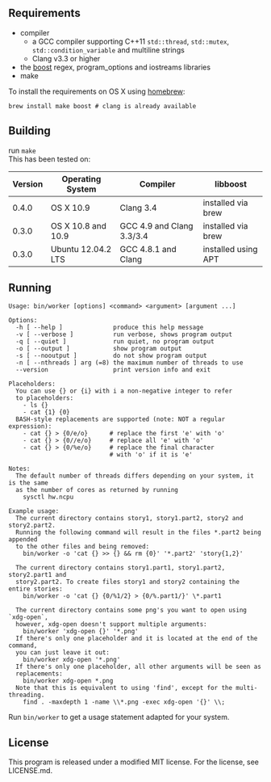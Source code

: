 ## Requirements

* compiler
    * a GCC compiler supporting C++11 ```std::thread```, ```std::mutex```, ```std::condition_variable``` and multiline strings
    * Clang v3.3 or higher
* the [boost](http://boost.org) regex, program_options and iostreams libraries
* make

To install the requirements on OS X using [homebrew](//github.com/mxcl/homebrew):

```
brew install make boost # clang is already available
```

## Building

run ```make```  
This has been tested on:

| Version | Operating System | Compiler | libboost |
| ------- | ---------------- | -------- | -------- |
| 0.4.0   | OS X 10.9          | Clang 3.4           | installed via brew  |
| 0.3.0   | OS X 10.8 and 10.9 | GCC 4.9 and Clang 3.3/3.4 | installed via brew  |
| 0.3.0   | Ubuntu 12.04.2 LTS | GCC 4.8.1 and Clang | installed using APT |

## Running

```
Usage: bin/worker [options] <command> <argument> [argument ...]

Options:
  -h [ --help ]              produce this help message
  -v [ --verbose ]           run verbose, shows program output
  -q [ --quiet ]             run quiet, no program output
  -o [ --output ]            show program output
  -s [ --nooutput ]          do not show program output
  -n [ --nthreads ] arg (=8) the maximum number of threads to use
  --version                  print version info and exit

Placeholders:
  You can use {} or {i} with i a non-negative integer to refer
  to placeholders:
    - ls {}
    - cat {1} {0}
  BASH-style replacements are supported (note: NOT a regular expression):
    - cat {} > {0/e/o}      # replace the first 'e' with 'o'
    - cat {} > {0//e/o}     # replace all 'e' with 'o'
    - cat {} > {0/%e/o}     # replace the final character
                            # with 'o' if it is 'e'

Notes:
  The default number of threads differs depending on your system, it is the same
  as the number of cores as returned by running
    sysctl hw.ncpu

Example usage:
  The current directory contains story1, story1.part2, story2 and story2.part2.
  Running the following command will result in the files *.part2 being appended
  to the other files and being removed:
    bin/worker -o 'cat {} >> {} && rm {0}' '*.part2' 'story{1,2}'

  The current directory contains story1.part1, story1.part2, story2.part1 and
  story2.part2. To create files story1 and story2 containing the entire stories:
    bin/worker -o 'cat {} {0/%1/2} > {0/%.part1/}' \*.part1

  The current directory contains some png's you want to open using `xdg-open`,
  however, xdg-open doesn't support multiple arguments:
    bin/worker 'xdg-open {}' '*.png'
  If there's only one placeholder and it is located at the end of the command,
  you can just leave it out:
    bin/worker xdg-open '*.png'
  If there's only one placeholder, all other arguments will be seen as
  replacements:
    bin/worker xdg-open *.png
  Note that this is equivalent to using 'find', except for the multi-threading.
    find . -maxdepth 1 -name \\*.png -exec xdg-open '{}' \\;
```

Run ```bin/worker``` to get a usage statement adapted for your system.  

## License

This program is released under a modified MIT license. For the license, see LICENSE.md.
